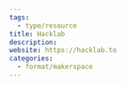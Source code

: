 ```yaml
---
tags:
  - type/resource
title: Hacklab
description: 
website: https://hacklab.to
categories:
  - format/makerspace
---
```

